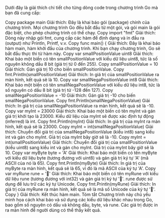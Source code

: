 Dưới đây là giải thích chi tiết cho từng dòng code trong chương trình Go mà bạn đã cung cấp:

Copy
package main
Giải thích: Đây là khai báo gói (package) chính của chương trình. Mọi chương trình Go đều bắt đầu từ một gói, và gói main là gói đặc biệt, cho phép chương trình có thể chạy.
Copy
import "fmt"
Giải thích: Dòng này nhập gói fmt, cung cấp các hàm để định dạng và in đầu ra (output) như Println, Printf, v.v.
Copy
func main() {
Giải thích: Đây là khai báo hàm main, hàm khởi đầu của chương trình. Khi bạn chạy chương trình, Go sẽ bắt đầu thực thi từ hàm này.
Copy
	var smallPositionValue uint8
Giải thích: Khai báo một biến có tên smallPositionValue với kiểu dữ liệu uint8, tức là số nguyên không dấu 8 bit (giá trị từ 0 đến 255).
Copy
	smallPositionValue = 10
Giải thích: Gán giá trị 10 cho biến smallPositionValue.
Copy
	fmt.Println(smallPositionValue)
Giải thích: In giá trị của smallPositionValue ra màn hình, kết quả sẽ là 10.
Copy
	var smallNegaPositionValue int8
Giải thích: Khai báo một biến có tên smallNegaPositionValue với kiểu dữ liệu int8, tức là số nguyên có dấu 8 bit (giá trị từ -128 đến 127).
Copy
	smallNegaPositionValue = -10
Giải thích: Gán giá trị -10 cho biến smallNegaPositionValue.
Copy
	fmt.Println(smallNegaPositionValue)
Giải thích: In giá trị của smallNegaPositionValue ra màn hình, kết quả sẽ là -10.
Copy
	var myInt = 23000
Giải thích: Khai báo một biến có tên myInt và gán giá trị khởi tạo là 23000. Kiểu dữ liệu của myInt sẽ được xác định tự động (inferred) là int.
Copy
	fmt.Println(myInt)
Giải thích: In giá trị của myInt ra màn hình, kết quả sẽ là 23000.
Copy
	myInt = int(smallNegaPositionValue)
Giải thích: Chuyển đổi giá trị của smallNegaPositionValue (kiểu int8) sang kiểu int và gán cho myInt. Giá trị của myInt bây giờ sẽ là -10.
Copy
	myInt = int(smallPositionValue)
Giải thích: Chuyển đổi giá trị của smallPositionValue (kiểu uint8) sang kiểu int và gán cho myInt. Giá trị của myInt bây giờ sẽ là 10.
Copy
	var myByte byte = 'A'
Giải thích: Khai báo một biến có tên myByte với kiểu dữ liệu byte (tương đương với uint8) và gán giá trị ký tự 'A' (mã ASCII của nó là 65).
Copy
	fmt.Println(myByte)
Giải thích: In giá trị của myByte ra màn hình, kết quả sẽ là 65, vì đó là mã ASCII của ký tự 'A'.
Copy
	var myRune rune = '🤡'
Giải thích: Khai báo một biến có tên myRune với kiểu dữ liệu rune (tương đương với int32) và gán giá trị ký tự '🤡'. rune được sử dụng để lưu trữ các ký tự Unicode.
Copy
	fmt.Println(myRune)
Giải thích: In giá trị của myRune ra màn hình, kết quả sẽ là mã số Unicode của ký tự '🤡'.
Copy
}
Giải thích: Kết thúc hàm main.
Tóm tắt
Chương trình này chủ yếu minh họa cách khai báo và sử dụng các kiểu dữ liệu khác nhau trong Go, bao gồm số nguyên có dấu và không dấu, byte, và rune. Các giá trị được in ra màn hình để người dùng có thể thấy kết quả.

